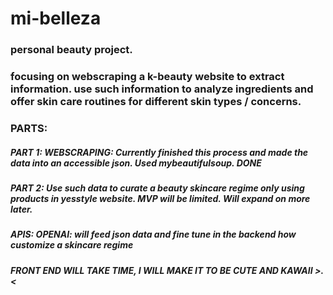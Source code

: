 # mi-belleza

### personal beauty project. 
### focusing on webscraping a k-beauty website to extract information. use such information to analyze ingredients and offer skin care routines for different skin types / concerns. 

### PARTS:

##### PART 1: WEBSCRAPING: Currently finished this process and made the data into an accessible json. Used mybeautifulsoup. DONE

##### PART 2: Use such data to curate a beauty skincare regime only using products in yesstyle website. MVP will be limited. Will expand on more later. 

##### APIS: OPENAI: will feed json data and fine tune in the backend how customize a skincare regime

##### FRONT END WILL TAKE TIME, I WILL MAKE IT TO BE CUTE AND KAWAII >.<


